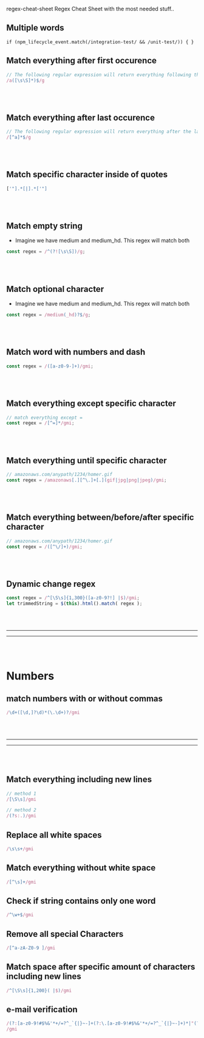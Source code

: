 regex-cheat-sheet
Regex Cheat Sheet with the most needed stuff..




## Multiple words
```
if (npm_lifecycle_event.match(/integration-test/ && /unit-test/)) { }
```








## Match everything after first occurence
```javascript
// The following regular expression will return everything following the first occurrence of the character “a”.
/a([\s\S]*)$/g
```

<br><br>

## Match everything after last occurence
```javascript
// The following regular expression will return everything after the last occurrence of the letter “a”:
/[^a]*$/g
```

<br><br>


## Match specific character inside of quotes
```javascript
['"].*[|].*['"]
```

<br><br>



## Match empty string
- Imagine we have medium and medium_hd. This regex will match both
```javascript
const regex = /^(?![\s\S])/g;
```

<br><br>

## Match optional character
- Imagine we have medium and medium_hd. This regex will match both
```javascript
const regex = /medium(_hd)?$/g;
```

<br><br>


## Match word with numbers and dash
```javascript
const regex = /([a-z0-9-]+)/gmi;
```

<br><br>

## Match everything except specific character
```javascript
// match everything except =
const regex = /[^=]*/gmi;
```

<br><br>

## Match everything until specific character
```javascript
// amazonaws.com/anypath/1234/homer.gif
const regex = /amazonaws[.][^\.]+[.](gif|jpg|png|jpeg)/gmi;
```


<br><br>

## Match everything between/before/after specific character
```javascript
// amazonaws.com/anypath/1234/homer.gif
const regex = /([^\/]+)/gmi;
```




<br><br>

## Dynamic change regex
```javascript
const regex = /^[\S\s]{1,300}([a-z0-9?!] |$)/gmi;
let trimmedString = $(this).html().match( regex );
```



<br><br>


 _____________________________________________________
 _____________________________________________________


<br />
<br />

# Numbers

## match numbers with or without commas
```javascript
/\d+([\d,]?\d)*(\.\d+)?/gmi
```


<br />
<br />


 _____________________________________________________
 _____________________________________________________


<br />
<br />


## Match everything including new lines
```javascript
// method 1
/[\S\s]/gmi

// method 2
/(?s:.)/gmi
```

## Replace all white spaces
```javascript
/\s\s+/gmi
```  

## Match everything without white space
```javascript
/[^\s]+/gmi
```  

## Check if string contains only one word
```javascript
/^\w+$/gmi
```  





## Remove all special Characters
```javascript
/[^a-zA-Z0-9 ]/gmi
```  



## Match space after specific amount of characters including new lines
```javascript
/^[\S\s]{1,200}( |$)/gmi
```  



## e-mail verification
```javascript
/(?:[a-z0-9!#$%&'*+/=?^_`{|}~-]+(?:\.[a-z0-9!#$%&'*+/=?^_`{|}~-]+)*|"(?:[\x01-\x08\x0b\x0c\x0e-\x1f\x21\x23-\x5b\x5d-\x7f]|\\[\x01-\x09\x0b\x0c\x0e-\x7f])*")@(?:(?:[a-z0-9](?:[a-z0-9-]*[a-z0-9])?\.)+[a-z0-9](?:[a-z0-9-]*[a-z0-9])?|\[(?:(?:(2(5[0-5]|[0-4][0-9])|1[0-9][0-9]|[1-9]?[0-9]))\.){3}(?:(2(5[0-5]|[0-4][0-9])|1[0-9][0-9]|[1-9]?[0-9])|[a-z0-9-]*[a-z0-9]:(?:[\x01-\x08\x0b\x0c\x0e-\x1f\x21-\x5a\x53-\x7f]|\\[\x01-\x09\x0b\x0c\x0e-\x7f])+)\])
/gmi
```  
